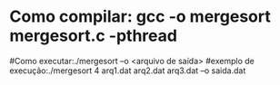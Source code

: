 # Como compilar: gcc -o mergesort mergesort.c -pthread

#Como executar:./mergesort <quantidade de threads> <arquivos de entrada> –o <arquivo de saída>
#exemplo de execução:./mergesort 4 arq1.dat arq2.dat arq3.dat –o saida.dat
